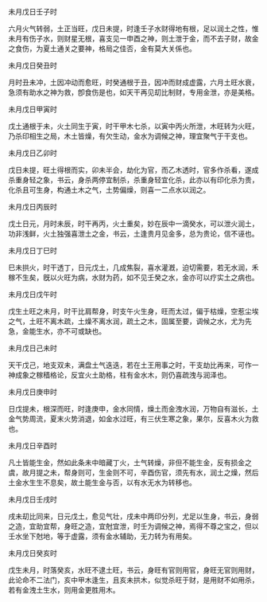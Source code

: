未月戊日壬子时

六月火气转弱，土正当旺，戊日未提，时逢壬子水财得地有根，足以润土之性，惟未月有伤子水，则财星无根，喜支见一申酉之神，则土泄于金，而不去子财，故金之食伤，为夏土通关之要神，格局之佳否，金有莫大关係也。

未月戊日癸丑时

月时丑未冲，土因冲动而愈旺，时癸通根于丑，因冲而财成虚露，六月土旺水衰，急须有助水之神为救，卽食伤是也，如天干再见刧比制财，专用金泄，亦是美格。

未月戊日甲寅时

戊土通根于未，火土同生于寅，时干甲木七杀，以寅中丙火所泄，木旺转为火旺，乃杀印相生之局，木土皆燥，有欠生动，金水为调候之神，理宜聚气于干支也。

未月戊日乙卯时

戊日未提，旺土得根而实，卯未半会，劫化为官，而乙木透时，官多作杀看，遂成杀重身轻之象，书云，身杀两停宜制杀，杀重身轻宜化杀，此亦以有印化杀为贵，化杀且可生身，构通土木之气，土势偏燥，则喜一二点水以润之。

未月戊日丙辰时

戊土日元，月时未辰，时干再丙，火土重矣，妙在辰中一滴癸水，可以泄火润土，功非浅鲜，火土独强喜泄土之金，书云，土逢贵月见金多，总为贵论，信不诬也。

未月戊日丁巳时

巳未拱火，时干透丁，日元戊土，几成焦裂，喜水灌漑，迫切需要，若无水润，禾稼不生矣，旣以火旺为病，水财为药，如不见壬癸之水，金亦可以疗实土之病也。

未月戊日戊午时

戊生土旺之未月，时干比肩帮身，时支午火生身，旺而太过，偏于枯燥，空惹尘埃之气，土旺不离木疏，土燥不离水润，疏土之木，固属至要，调候之水，尤为先急，金能生水，亦不可或缺也。

未月戊日己未时

天干戊己，地支双未，满盘土气迭迭，若在土王用事之时，干支劫比再来，可作一神成象之稼穑格论，反宜火土助格，柱有金水木，则仍喜疏洩与润泽也。

未月戊日庚申时

日戊提未，根深而旺，时逢庚申，金水同情，燥土而金洩水润，万物自有滋长，土金气势周流，夏末火势消退，如金水过旺，有三伏生寒之象，果尔，反喜木火为救也。

未月戊日辛酉时

凡土皆能生金，然如此条未中暗藏丁火，土气转燥，非但不能生金，反有损金之虞，故月提之未，帮身则可，生金则不可，辛酉伤官，须先有水，润土之燥，然后土金水生生不息矣，故土能生金与否，以有水无水为转移也。

未月戊日壬戌时

戌未刧比同来，日元戊土，愈见气壮，戌未中两印分列，尤足以生身，书云，身弱之造，宜助宜帮，身旺之造，宜尅宜泄，时壬为调候之神，焉得不尊之宝之，但以壬水坐下尅地，等于虚露，须有金水辅助，无力转为有用矣。

未月戊日癸亥时

戊生未月，时落癸亥，水旺不逮土旺，书云，身旺有官则用官，身旺无官则用财，此论命不二法门，亥中甲木逢生，且亥未拱木，似觉杀旺于财，是用财不如用杀，若有金洩土生水，则用金更胜用木。

